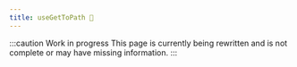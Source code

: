```yaml
---
title: useGetToPath 🚧
---
```


:::caution Work in progress
This page is currently being rewritten and is not complete or may have missing information.
:::